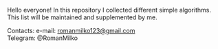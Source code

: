 Hello everyone!
In this repository I collected different simple algorithms.
This list will be maintained and supplemented by me.

Contacts:
	 e-mail: romanmilko123@gmail.com	
	 Telegram: @RomanMilko
